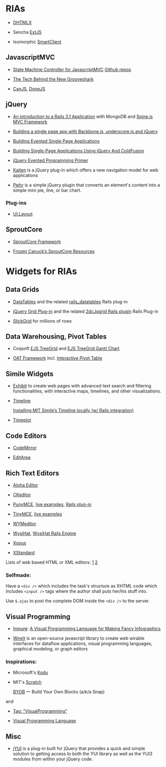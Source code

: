 # RIAs

  * [DHTMLX](http://www.dhtmlx.com/)

  * Sencha [ExtJS](http://www.sencha.com/products/extjs/)

  * Isomorphic [SmartClient](http://smartclient.com/product/smartclient.jsp)

## JavascriptMVC

  * [State Machine Controller for JavascriptMVC](http://awardwinningfjords.com/2010/05/27/state-machine-controller-for-javascriptmvc.html)
    [Github repos](http://secondstory.github.com/secondstoryjs-statemachine/)

  * [The Tech Behind the New Grooveshark](http://blog.jerodsanto.net/2010/12/the-tech-behind-the-new-grooveshark/)

  * [CanJS](https://canjs.com/), [DoneJS](https://donejs.com/)

## jQuery

  * [An introduction to a Rails 3.1 Application](https://github.com/rodriguezartav/Rails-Mongo-Spine-cs-)
    with MongoDB and [Spine.js MVC Framework](http://maccman.github.com/spine/)

  * [Building a single page app with Backbone.js, underscore.js and jQuery](http://andyet.net/blog/2010/oct/29/building-a-single-page-app-with-backbonejs-undersc/)

  * [Building Evented Single Page Applications](http://www.slideshare.net/jnunemaker/building-evented-single-page-applications)

  * [Building Single-Page Applications Using jQuery And ColdFusion](http://www.bennadel.com/blog/1730-Building-Single-Page-Applications-Using-jQuery-And-ColdFusion-With-Ben-Nadel-Video-Presentation-.htm)

  * [jQuery Evented Programming Primer](http://orderedlist.com/our-writing/resources/development/jquery-evented-programming-primer/)

  * [Kaiten](http://www.officity.com/kaiten/) is a jQuery plug-in which offers a new navigation model for web applications

  * [Peity](http://benpickles.github.com/peity/) is a simple jQuery plugin that converts an element's content into a simple <canvas> mini pie, line, or bar chart.

### Plug-ins

  * [UI.Layout](http://layout.jquery-dev.net/)

## SproutCore

  * [SproutCore Framework](http://www.sproutcore.com/)

  * [Frozen Canuck’s SproutCore Resources](http://frozencanuck.wordpress.com/sproutcore/)

# Widgets for RIAs

## Data Grids

  * [DataTables](http://www.datatables.net/) and the related
    [rails_datatables](http://github.com/phronos/rails_datatables) Rails plug-in

  * [jQuery Grid Plug-in](http://www.trirand.com/blog/) and the related
    [2dcJqgrid Rails plugin](http://www.2dconcept.com/jquery-grid-rails-plugin)
    Rails Plug-in

  * [SlickGrid](http://github.com/mleibman/SlickGrid) for millions of rows

## Data Warehousing, Pivot Tables

  * Coqsoft [EJS TreeGrid](http://www.treegrid.com/) and
    [EJS TreeGrid Gantt Chart](http://www.tgantt.com/)

  * [OAT Framework](http://oat.openlinksw.com/)
    incl. [Interactive Pivot Table](http://oat.openlinksw.com/index.html?pivot)

## Simile Widgets

  * [Exhibit](http://www.simile-widgets.org/exhibit/) to create web pages
    with advanced text search and filtering functionalities, with interactive
    maps, timelines, and other visualizations.

  * [Timeline](http://www.simile-widgets.org/timeline/)

    [Installing MIT Simile’s Timeline locally (w/ Rails integration)](http://blog.localkinegrinds.com/2007/11/06/installing-mit-similes-timeline-locally-w-rails-integration/)

  * [Timeplot](http://www.simile-widgets.org/timeplot/)

## Code Editors

  * [CodeMirror](http://marijn.haverbeke.nl/codemirror/)

  * [EditArea](http://www.cdolivet.com/index.php?page=editArea)

## Rich Text Editors

  * [Aloha Editor](http://aloha-editor.org/)

  * [CKeditor](http://ckeditor.com/)

  * [PunyMCE](http://code.google.com/p/punymce/),
    [live examples](http://www.moxieforge.net/examples/punymce/examples/),
    [Rails plug-in](http://github.com/imanel/puny_mce/)

  * [TinyMCE](http://tinymce.moxiecode.com/),
    [live examples](http://tinymce.moxiecode.com/examples/full.php)

  * [WYMeditor](http://www.q-rls.com/index.php/wymeditor-web-based-xhtml-editor)

  * [WysiHat](http://github.com/josh/wysihat/),
    [WysiHat Rails Engine](http://github.com/80beans/wysihat-engine)

  * [Xopus](http://xopus.com/)

  * [XStandard](http://xstandard.com/)

Lists of web based HTML or XML editors:
[1](http://www.w3avenue.com/2010/01/04/list-of-free-web-based-html-editors-for-your-cms-project/)
[2](http://w3schools.in/article/Web-based-HTML-Editors/)

### Selfmade:

Have a `<div />` which includes the task's structure as XHTML code which
includes `<input />` tags where the author shall puts her/his stuff into.

Use `$.ajax` to post the complete DOM inside the `<div />` to the server.

## Visual Programming

  * [Impure](http://www.impure.com/): [A Visual Programming Language for Making Fancy Infographics](http://www.fastcodesign.com/1662808/how-to-make-world-class-data-visualizations-without-programming)

  * [WireIt](http://neyric.github.com/wireit/) is an open-source javascript library to create web wirable interfaces for dataflow applications, visual programming languages, graphical modeling, or graph editors

### Inspirations:

  * Microsoft's [Kodu](http://research.microsoft.com/en-us/projects/kodu/)

  * MIT's [Scratch](http://scratch.mit.edu/)

    [BYOB](http://byob.berkeley.edu/) — Build Your Own Blocks (a/k/a Snap)

and

  * [Tag: "VisualProgramming"](http://www.base-sixteen.org/tag.jsp?name=VisualProgramming&id=agdjc2U0azEycgoLEgNUYWcYjycM&sortby=date)

  * [Visual Programming Language](http://en.wikipedia.org/wiki/Visual_programming_language)

## Misc

  * [jYUI](http://kickballcreative.com/jquery/plugins/jyui/) is a plug-in
    built for jQuery that provides a quick and simple solution to getting
    access to both the YUI library as well as the YUI3 modules from within
    your jQuery code.
